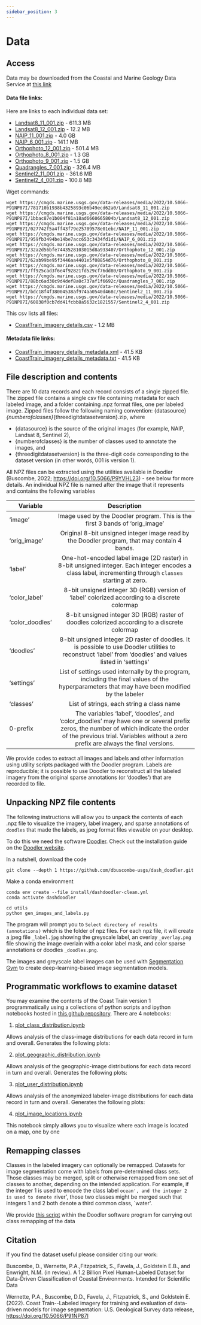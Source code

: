 ```yaml
---
sidebar_position: 3
---
```


# Data

## Access
Data may be downloaded from the Coastal and Marine Geology Data Service at [this link](https://cmgds.marine.usgs.gov/data-releases/datarelease/10.5066-P91NP87I/)

#### Data file links:
Here are links to each individual data set:

* [Landsat8_11_001.zip](https://cmgds.marine.usgs.gov/data-releases/media/2022/10.5066-P91NP87I/781710b1938b4325893c06b49ecd62a0/Landsat8_11_001.zip) - 611.3 MB
* [Landsat8_12_001.zip](https://cmgds.marine.usgs.gov/data-releases/media/2022/10.5066-P91NP87I/1bbac87e1b004f81a18ad6660665804b/Landsat8_12_001.zip) - 12.2 MB
* [NAIP_11_001.zip](https://cmgds.marine.usgs.gov/data-releases/media/2022/10.5066-P91NP87I/027742f5a4ff43f79e25709578e01ebc/NAIP_11_001.zip) - 4.0 GB
* [NAIP_6_001.zip](https://cmgds.marine.usgs.gov/data-releases/media/2022/10.5066-P91NP87I/959fb3494be14be7acc653c3434fd1d1/NAIP_6_001.zip) - 141.1 MB
* [Orthophoto_12_001.zip](https://cmgds.marine.usgs.gov/data-releases/media/2022/10.5066-P91NP87I/32a2d56bfe7443528103015d8a933407/Orthophoto_12_001.zip) - 501.4 MB
* [Orthophoto_8_001.zip](https://cmgds.marine.usgs.gov/data-releases/media/2022/10.5066-P91NP87I/62ab99be95f3446aa4401e5f08854d76/Orthophoto_8_001.zip) - 1.3 GB
* [Orthophoto_9_001.zip](https://cmgds.marine.usgs.gov/data-releases/media/2022/10.5066-P91NP87I/ff925cad3f6e4f92821fd529cf76dd80/Orthophoto_9_001.zip) - 1.5 GB
* [Quadrangles_7_001.zip](https://cmgds.marine.usgs.gov/data-releases/media/2022/10.5066-P91NP87I/88bc6ad30c9d4def8a0c737af1f6692c/Quadrangles_7_001.zip) - 326.4 MB
* [Sentinel2_11_001.zip](https://cmgds.marine.usgs.gov/data-releases/media/2022/10.5066-P91NP87I/bdc18f4f38004538af974aa0540d468c/Sentinel2_11_001.zip) - 361.6 MB
* [Sentinel2_4_001.zip](https://cmgds.marine.usgs.gov/data-releases/media/2022/10.5066-P91NP87I/60838f0cb7dd41fcbb8a5632c1821557/Sentinel2_4_001.zip) - 100.8 MB

Wget commands:

```
wget https://cmgds.marine.usgs.gov/data-releases/media/2022/10.5066-P91NP87I/781710b1938b4325893c06b49ecd62a0/Landsat8_11_001.zip
wget https://cmgds.marine.usgs.gov/data-releases/media/2022/10.5066-P91NP87I/1bbac87e1b004f81a18ad6660665804b/Landsat8_12_001.zip
wget https://cmgds.marine.usgs.gov/data-releases/media/2022/10.5066-P91NP87I/027742f5a4ff43f79e25709578e01ebc/NAIP_11_001.zip
wget https://cmgds.marine.usgs.gov/data-releases/media/2022/10.5066-P91NP87I/959fb3494be14be7acc653c3434fd1d1/NAIP_6_001.zip
wget https://cmgds.marine.usgs.gov/data-releases/media/2022/10.5066-P91NP87I/32a2d56bfe7443528103015d8a933407/Orthophoto_12_001.zip
wget https://cmgds.marine.usgs.gov/data-releases/media/2022/10.5066-P91NP87I/62ab99be95f3446aa4401e5f08854d76/Orthophoto_8_001.zip
wget https://cmgds.marine.usgs.gov/data-releases/media/2022/10.5066-P91NP87I/ff925cad3f6e4f92821fd529cf76dd80/Orthophoto_9_001.zip
wget https://cmgds.marine.usgs.gov/data-releases/media/2022/10.5066-P91NP87I/88bc6ad30c9d4def8a0c737af1f6692c/Quadrangles_7_001.zip
wget https://cmgds.marine.usgs.gov/data-releases/media/2022/10.5066-P91NP87I/bdc18f4f38004538af974aa0540d468c/Sentinel2_11_001.zip
wget https://cmgds.marine.usgs.gov/data-releases/media/2022/10.5066-P91NP87I/60838f0cb7dd41fcbb8a5632c1821557/Sentinel2_4_001.zip
```

This csv lists all files:

* [CoastTrain_imagery_details.csv](https://cmgds.marine.usgs.gov/data-releases/media/2022/10.5066-P91NP87I/bc506d1667674d5fa183ec30637d6db7/CoastTrain_imagery_details.csv) - 1.2 MB

#### Metadata file links:

* [CoastTrain_imagery_details_metadata.xml](https://cmgds.marine.usgs.gov/data-releases/media/2022/10.5066-P91NP87I/475f6af324954ef49b53393f4143b2b0/CoastTrain_imagery_details_metadata.xml) - 41.5 KB
* [CoastTrain_imagery_details_metadata.txt](https://cmgds.marine.usgs.gov/data-releases/media/2022/10.5066-P91NP87I/475f6af324954ef49b53393f4143b2b0/CoastTrain_imagery_details_metadata.txt) - 41.5 KB


## File description and contents
There are 10 data records and each record consists of a single zipped file. The zipped file contains a single csv file containing metadata for each labeled image, and a folder containing .npz format files, one per labeled image. Zipped files follow the following naming convention: {datasource}_{numberofclasses}_{threedigitdatasetversion}.zip, where 
* {datasource} is the source of the original images (for example, NAIP, Landsat 8, Sentinel 2), 
* {numberofclasses} is the number of classes used to annotate the images, and 
* {threedigitdatasetversion} is the three-digit code corresponding to the dataset version (in other words, 001 is version 1). 

All NPZ files can be extracted using the utilities available in Doodler (Buscombe, 2022; https://doi.org/10.5066/P9YVHL23) - see below for more details. An individual NPZ file is named after the image that it represents and contains the following variables

| Variable   |      Description   |
|----------|:-------------:|
| ‘image’ |  Image used by the Doodler program. This is the first 3 bands of ‘orig_image’|
| ‘orig_image’ |    Original 8-bit unsigned integer image read by the Doodler program, that may contain 4 bands.    |
| ‘label’ | One-hot-encoded label image (2D raster) in 8-bit unsigned integer. Each integer encodes a class label, incrementing through `classes` starting at zero.   |
| ‘color_label’ |  8-bit unsigned integer 3D (RGB) version of ‘label’ colorized according to a discrete colormap|
| ‘color_doodles’ |  8-bit unsigned integer 3D (RGB) raster of doodles colorized according to a discrete colormap|
| ‘doodles’ |  8-bit unsigned integer 2D raster of doodles. It is possible to use Doodler utilities to reconstruct ‘label’ from ‘doodles’ and values listed in ‘settings’|
| ‘settings’ |  List of settings used internally by the program, including the final values of the hyperparameters that may have been modified by the labeler|
| ‘classes’ | List of strings, each string a class name|
| 0-prefix |  The variables ‘label’, ‘doodles’, and ‘color_doodles’ may have one or several prefix zeros, the number of which indicate the order of the previous trial. Variables without a zero prefix are always the final versions.|

We provide codes to extract all images and labels and other information using utility scripts packaged with  the Doodler program. Labels are reproducible; it is possible to use Doodler to reconstruct all the labeled imagery from the original sparse annotations (or ‘doodles’) that are recorded to file. 

## Unpacking NPZ file contents
The following instructions will allow you to unpack the contents of each .npz file to visualize the imagery, label imagery, and sparse annotations of `doodles` that made the labels, as jpeg format files viewable on your desktop.

To do this we need the software [Doodler](https://github.com/Doodleverse/dash_doodler). Check out the installation guide on the [Doodler website](https://doodleverse.github.io/dash_doodler/).

In a nutshell, download the code

```
git clone --depth 1 https://github.com/dbuscombe-usgs/dash_doodler.git
```

Make a conda environment

```
conda env create --file install/dashdoodler-clean.yml
conda activate dashdoodler
```

```
cd utils
python gen_images_and_labels.py
```

The program will prompt you to `Select directory of results (annotations)` which is the folder of npz files. For each npz file, it will create a jpeg file `_label.jpg` showing the greyscale label, an overlay `_overlay.png` file showing the image overlain with a color label mask, and color sparse annotations or doodles `_doodles.png`.

The images and greyscale label images can be used with [Segmentation Gym](https://github.com/Doodleverse/segmentation_gym) to create deep-learning-based image segmentation models.

## Programmatic workflows to examine dataset

You may examine the contents of the Coast Train version 1 programmatically using a collections of python scripts and ipython notebooks hosted in [this github repository](https://github.com/dbuscombe-usgs/CoastTrainMetaPlots). There are 4 notebooks:

1. [plot_class_distribution.ipynb](https://github.com/dbuscombe-usgs/CoastTrainMetaPlots/tree/main/notebooks)

Allows analysis of the class-image distributions for each data record in turn and overall. Generates the following plots:


2. [plot_geographic_distribution.ipynb](https://github.com/dbuscombe-usgs/CoastTrainMetaPlots/tree/main/notebooks)

Allows analysis of the geographic-image distributions for each data record in turn and overall. Generates the following plots:


3. [plot_user_distribution.ipynb](https://github.com/dbuscombe-usgs/CoastTrainMetaPlots/tree/main/notebooks)

Allows analysis of the anonymized labeler-image distributions for each data record in turn and overall. Generates the following plots:

4. [plot_image_locations.ipynb](https://github.com/dbuscombe-usgs/CoastTrainMetaPlots/tree/main/notebooks)

This notebook simply allows you to visualize where each image is located on a map, one by one


## Remapping classes
Classes in the labeled imagery can optionally be remapped. Datasets for image segmentation come with labels from pre-determined class sets. Those classes may be merged, split or otherwise remapped from one set of classes to another, depending on the intended application. For example, if the integer 1 is used to encode the class label `ocean', and the integer 2 is used to denote `river', those two classes might be merged such that integers 1 and 2 both denote a third common class, `water'.

We provide [this script](https://github.com/Doodleverse/dash_doodler/blob/main/utils/gen_remapped_images_and_labels.py) within the Doodler software program for carrying out class remapping of the data


## Citation

If you find the dataset useful please consider citing our work:

Buscombe, D., Wernette, P.A.,Fitzpatrick, S., Favela, J., Goldstein E.B., and Enwright, N.M. (in review). A 1.2 Billion Pixel Human-Labeled Dataset for Data-Driven Classification of Coastal Environments. Intended for Scientific Data

Wernette, P.A., Buscombe, D.D., Favela, J., Fitzpatrick, S., and Goldstein E. (2022). Coast Train--Labeled imagery for training and evaluation of data-driven models for image segmentation: U.S. Geological Survey data release, https://doi.org/10.5066/P91NP87I